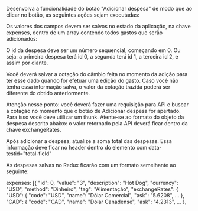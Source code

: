 Desenvolva a funcionalidade do botão "Adicionar despesa" de modo que ao clicar no botão, as seguintes ações sejam executadas:

Os valores dos campos devem ser salvos no estado da aplicação, na chave expenses, dentro de um array contendo todos gastos que serão adicionados:

O id da despesa deve ser um número sequencial, começando em 0. Ou seja: a primeira despesa terá id 0, a segunda terá id 1, a terceira id 2, e assim por diante.

Você deverá salvar a cotação do câmbio feita no momento da adição para ter esse dado quando for efetuar uma edição do gasto. Caso você não tenha essa informação salva, o valor da cotação trazida poderá ser diferente do obtido anteriormente.

Atenção nesse ponto: você deverá fazer uma requisição para API e buscar a cotação no momento que o botão de Adicionar despesa for apertado. Para isso você deve utilizar um thunk. Atente-se ao formato do objeto da despesa descrito abaixo: o valor retornado pela API deverá ficar dentro da chave exchangeRates.

Após adicionar a despesa, atualize a soma total das despesas. Essa informação deve ficar no header dentro do elemento com data-testid="total-field"

As despesas salvas no Redux ficarão com um formato semelhante ao seguinte:

expenses: [{
    "id": 0,
    "value": "3",
    "description": "Hot Dog",
    "currency": "USD",
    "method": "Dinheiro",
    "tag": "Alimentação",
    "exchangeRates": {
      "USD": {
        "code": "USD",
        "name": "Dólar Comercial",
        "ask": "5.6208",
        ...
      },
      "CAD": {
        "code": "CAD",
        "name": "Dólar Canadense",
        "ask": "4.2313",
        ...
      },